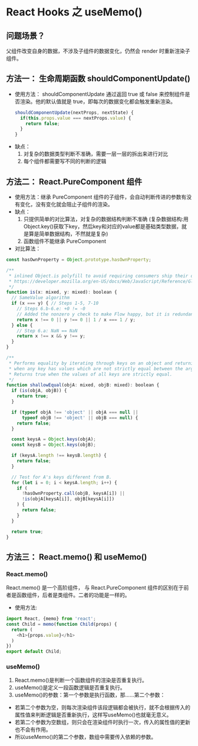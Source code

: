 # React Hooks 之 useMemo()
## 问题场景？
父组件改变自身的数据，不涉及子组件的数据变化，仍然会 render 时重新渲染子组件。

## 方法一： 生命周期函数 shouldComponentUpdate()
- 使用方法： shouldComponentUpdate 通过返回 true 或 false 来控制组件是否渲染。他的默认值就是 true，即每次的数据变化都会触发重新渲染。
  ```javascript
  shouldComponentUpdate(nextProps, nextState) {
    if(this.props.value === nextProps.value) {
      return false;
    }
  }
  ```
- 缺点：
  1. 对复杂的数据类型判断不准确，需要一层一层的拆出来进行对比
  2. 每个组件都需要写不同的判断的逻辑

## 方法二： React.PureComponent 组件
- 使用方法：继承 PureComponent 组件的子组件，会自动判断传进的参数有没有变化，没有变化就会阻止子组件的渲染。
- 缺点：
  1. 只提供简单的对比算法，对复杂的数据结构判断不准确 (复杂数据结构:用Object.key()获取下key，然后key和对应的value都是基础类型数据，就是算是简单数据结构，不然就是复杂)
  2. 函数组件不能继承 PureComponent 
- 对比算法： 
```javascript
const hasOwnProperty = Object.prototype.hasOwnProperty;

/**
 * inlined Object.is polyfill to avoid requiring consumers ship their own
 * https://developer.mozilla.org/en-US/docs/Web/JavaScript/Reference/Global_Objects/Object/is
 */
function is(x: mixed, y: mixed): boolean {
  // SameValue algorithm
  if (x === y) { // Steps 1-5, 7-10
    // Steps 6.b-6.e: +0 != -0
    // Added the nonzero y check to make Flow happy, but it is redundant
    return x !== 0 || y !== 0 || 1 / x === 1 / y;
  } else {
    // Step 6.a: NaN == NaN
    return x !== x && y !== y;
  }
}

/**
 * Performs equality by iterating through keys on an object and returning false
 * when any key has values which are not strictly equal between the arguments.
 * Returns true when the values of all keys are strictly equal.
 */
function shallowEqual(objA: mixed, objB: mixed): boolean {
  if (is(objA, objB)) {
    return true;
  }

  if (typeof objA !== 'object' || objA === null ||
      typeof objB !== 'object' || objB === null) {
    return false;
  }

  const keysA = Object.keys(objA);
  const keysB = Object.keys(objB);

  if (keysA.length !== keysB.length) {
    return false;
  }

  // Test for A's keys different from B.
  for (let i = 0; i < keysA.length; i++) {
    if (
      !hasOwnProperty.call(objB, keysA[i]) ||
      !is(objA[keysA[i]], objB[keysA[i]])
    ) {
      return false;
    }
  }

  return true;
}
```

## 方法三： React.memo() 和 useMemo()
### React.memo()
React.memo() 是一个高阶组件， 与 React.PureComponent 组件的区别在于前者是函数组件，后者是类组件。二者的功能是一样的。
- 使用方法: 
```javascript
import React, {memo} from 'react';
const Child = memo(function Child(props) {
  return (
    <h1>{props.value}</h1>
  )
})
export default Child;
```
### useMemo()
1. React.memo()是判断一个函数组件的渲染是否重复执行。
2. useMemo()是定义一段函数逻辑是否重复执行。
3. useMemo()的参数：第一个参数是执行函数，那......第二个参数：         
  - 若第二个参数为空，则每次渲染组件该段逻辑都会被执行，就不会根据传入的属性值来判断逻辑是否重新执行，这样写useMemo()也就毫无意义。
  - 若第二个参数为空数组，则只会在渲染组件时执行一次，传入的属性值的更新也不会有作用。
  - 所以useMemo()的第二个参数，数组中需要传入依赖的参数。
